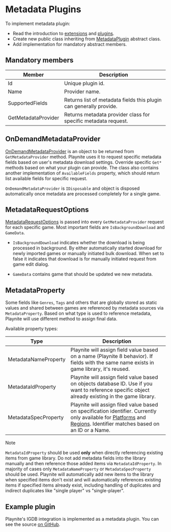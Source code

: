 Metadata Plugins
=====================

To implement metadata plugin:

* Read the introduction to [extensions](intro.md) and [plugins](plugins.md).
* Create new public class inheriting from [MetadataPlugin](xref:Playnite.SDK.Plugins.MetadataPlugin) abstract class.
* Add implementation for mandatory abstract members.

Mandatory members
---------------------

| Member | Description |
| -- | -- |
| Id | Unique plugin id. |
| Name | Provider name. |
| SupportedFields | Returns list of metadata fields this plugin can generally provide. |
| GetMetadataProvider | Returns metadata provider class for specific metadata request. |


OnDemandMetadataProvider
---------------------

[OnDemandMetadataProvider](xref:Playnite.SDK.Plugins.OnDemandMetadataProvider) is an object to be returned from `GetMetadataProvider` method. Playnite uses it to request specific metadata fields based on user's metadata download settings. Override specific `Get*` methods based on what your plugin can provide. The class also contains another implementation of `AvailableFields` property, which should return list available fields for specific request.

`OnDemandMetadataProvider` is `IDisposable` and object is disposed automatically once metadata are processed completely for a single game.

MetadataRequestOptions
---------------------
[MetadataRequestOptions](xref:Playnite.SDK.Plugins.MetadataRequestOptions) is passed into every `GetMetadataProvider` request for each specific game. Most important fields are `IsBackgroundDownload` and `GameData`.

- `IsBackgroundDownload` indicates whether the download is being processed in background. By either automatically started download for newly imported games or manually initiated bulk download. When set to false it indicates that download is for manually initiated request from game edit dialog.

- `GameData` contains game that should be updated we new metadata.

MetadataProperty
---------------------

Some fields like `Genres`, `Tags` and others that are globally stored as static values and shared between games are referenced by metadata sources via `MetadataProperty`. Based on what type is used to reference metadata, Playnite will use different method to assign final data.

Available property types:

| Type | Description |
| --- | --- |
| MetadataNameProperty | Playnite will assign field value based on a name (Playnite 8 behavior). If fields with the same name exists in game library, it's reused. |
| MetadataIdProperty | Playnite will assign field value based on objects database ID. Use if you want to reference specific object already existing in the game library. |
| MetadataSpecProperty | Playnite will assign filed value based on specification identifier. Currently only available for [Platforms](https://github.com/JosefNemec/Playnite/blob/devel/source/Playnite/Emulation/Platforms.yaml) and [Regions](https://github.com/JosefNemec/Playnite/blob/devel/source/Playnite/Emulation/Regions.yaml). Identifier matches based on an ID or a Name. |

> [!NOTE]
> `MetadataIdProperty` should be used **only** when directly referencing existing items from game library. Do not add metadata fields into the library manually and then reference those added items via `MetadataIdProperty`. In majority of cases only `MetadataNameProperty` or `MetadataSpecProperty` should be used. Playnite will automatically add new items to the library when specified items don't exist and will automatically references existing items if specified items already exist, including handling of duplicates and indirect duplicates like "single player" vs "single-player".

Example plugin
---------------------

Playnite's IGDB integration is implemented as a metadata plugin. You can see the source [on GitHub](https://github.com/JosefNemec/Playnite/tree/devel/source/Plugins/IGDBMetadata).